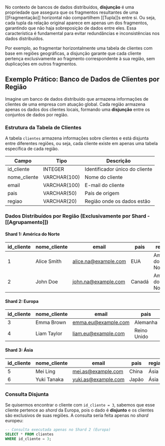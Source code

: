 No contexto de bancos de dados distribuídos, **disjunção** é uma propriedade que assegura que os fragmentos resultantes de uma [[Fragmentação]] horizontal não compartilhem [[Tupla]]s entre si. Ou seja, cada tupla da relação original aparece em apenas um dos fragmentos, garantindo que não haja sobreposição de dados entre eles. Essa característica é fundamental para evitar redundâncias e inconsistências nos dados distribuídos.

Por exemplo, ao fragmentar horizontalmente uma tabela de clientes com base em regiões geográficas, a disjunção garante que cada cliente pertença exclusivamente ao fragmento correspondente à sua região, sem duplicações em outros fragmentos.

## Exemplo Prático: Banco de Dados de Clientes por Região

Imagine um banco de dados distribuído que armazena informações de clientes de uma empresa com atuação global. Cada região armazena apenas os dados dos clientes locais, formando uma **disjunção** entre os conjuntos de dados por região.

### Estrutura da Tabela de Clientes

A tabela `clientes` armazena informações sobre clientes e está disjunta entre diferentes regiões, ou seja, cada cliente existe em apenas uma tabela específica de cada região.

| Campo          | Tipo         | Descrição                        |
|----------------|--------------|----------------------------------|
| id_cliente     | INTEGER      | Identificador único do cliente   |
| nome_cliente   | VARCHAR(100) | Nome do cliente                  |
| email          | VARCHAR(100) | E-mail do cliente                |
| pais           | VARCHAR(50)  | País de origem                   |
| regiao         | VARCHAR(20)  | Região onde os dados estão       |

### Dados Distribuídos por Região (Exclusivamente por Shard - [[Agrupamento]])

#### Shard 1: América do Norte

| id_cliente | nome_cliente | email                   | pais         | regiao           |
|------------|--------------|-------------------------|--------------|------------------|
| 1          | Alice Smith  | alice.na@example.com    | EUA          | América do Norte |
| 2          | John Doe     | john.na@example.com     | Canadá       | América do Norte |

#### Shard 2: Europa

| id_cliente | nome_cliente | email                   | pais         | regiao           |
|------------|--------------|-------------------------|--------------|------------------|
| 3          | Emma Brown   | emma.eu@example.com     | Alemanha     | Europa           |
| 4          | Liam Taylor  | liam.eu@example.com     | Reino Unido  | Europa           |

#### Shard 3: Ásia

| id_cliente | nome_cliente | email                   | pais         | regiao           |
|------------|--------------|-------------------------|--------------|------------------|
| 5          | Mei Ling     | mei.as@example.com      | China        | Ásia             |
| 6          | Yuki Tanaka  | yuki.as@example.com     | Japão        | Ásia             |

### Consulta Disjunta

Se quisermos encontrar o cliente com `id_cliente = 3`, sabemos que esse cliente pertence ao *shard* da Europa, pois o dado é **disjunto** e os clientes são exclusivos de suas regiões. A consulta seria feita apenas no *shard* europeu:

```sql
-- Consulta executada apenas no Shard 2 (Europa)
SELECT * FROM clientes
WHERE id_cliente = 3;